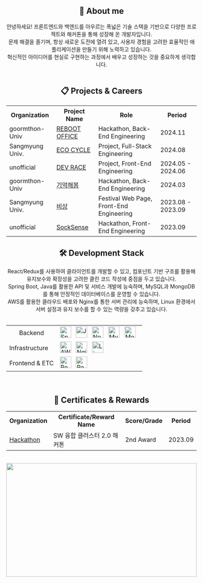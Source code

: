 <div align="center">
  <h2>🧐 About me</h2>
  안녕하세요! 프론트엔드와 백엔드를 아우르는 폭넓은 기술 스택을 기반으로 다양한 프로젝트와 해커톤을 통해 성장해 온 개발자입니다.<br/>
  문제 해결을 즐기며, 항상 새로운 도전에 열려 있고, 사용자 경험을 고려한 효율적인 애플리케이션을 만들기 위해 노력하고 있습니다.<br/> 
  혁신적인 아이디어를 현실로 구현하는 과정에서 배우고 성장하는 것을 중요하게 생각합니다.
</div>

<br/>

<div align="center">
    <h2>📋 Projects & Careers</h2>
  <table>
    <tr>
      <th>Organization</th>
      <th>Project Name</th>
      <th>Role</th>
      <th>Period</th>
    </tr>
    <tr>
      <td>goormthon-Univ</td>
      <td><a href="https://github.com/9oormthon-univ/2024_DANPOONG_TEAM_34_BE">REBOOT OFFICE</a></td>
      <td>Hackathon, Back-End Engineering</td>
      <td>2024.11</td>
    </tr>
    <tr>
      <td>Sangmyung Univ.</td>
      <td><a href="https://github.com/eco-cycle">ECO CYCLE</a></td>
      <td>Project, Full-Stack Engineering</td>
      <td>2024.08</td>
    </tr>
    <tr>
      <td>unofficial</td>
      <td><a href="https://github.com/Dev-Race">DEV RACE</a></td>
      <td>Project, Front-End Engineering</td>
      <td>2024.05 - 2024.06</td>
    </tr>
    <tr>
      <td>goormthon-Univ</td>
      <td><a href="https://github.com/goormthon-Univ/2024_BEOTKKOTTHON_TEAM_33_BE">기억해봄</a></td>
      <td>Hackathon, Back-End Engineering</td>
      <td>2024.03</td>
    </tr>
    <tr>
      <td>Sangmyung Univ.</td>
      <td><a href="https://github.com/zzangjyj0818/2023_Sangmyung_Festa_FE">비상</a></td>
      <td>Festival Web Page, Front-End Engineering</td>
      <td>2023.08 - 2023.09</td>
    </tr>
    <tr>
      <td>unofficial</td>
      <td><a href="https://github.com/2023-Hackathon-TeamSMUD">SockSense</a></td>
      <td>Hackathon, Front-End Engineering</td>
      <td>2023.09</td>
    </tr>
  </table>
</div>


<div align="center">
  <h2>🛠 Development Stack</h2>
  React/Redux를 사용하여 클라이언트를 개발할 수 있고, 컴포넌트 기반 구조를 활용해 유지보수와 확장성을 고려한 클린 코드 작성에 중점을 두고 있습니다.<br/>
  Spring Boot, Java를 활용한 API 및 서비스 개발에 능숙하며, MySQL과 MongoDB를 통해 안정적인 데이터베이스를 운영할 수 있습니다.<br/>
  AWS를 활용한 클라우드 배포와 Nginx를 통한 서버 관리에 능숙하며, Linux 환경에서 서버 설정과 유지 보수를 할 수 있는 역량을 갖추고 있습니다. <br/><br/>
  <table>
    <tr>
      <td align="center">Backend</td>
      <td>
        <div align="left">
          <img alt="SpringBoot" width="30px" src="https://github.com/user-attachments/assets/637cb8c2-4c4e-4157-bacb-3fb128f04455" />
          &nbsp;
          <img alt="Java" width="30px" src="https://github.com/user-attachments/assets/bdf61e6e-be18-4b93-8872-ef207d82a3b3" />
          &nbsp;
          <img alt="NodeJS" width="30px" src="https://github.com/user-attachments/assets/ce62ffe1-43f2-4a93-afe5-ea65552b5f72" />
          &nbsp;
          <img alt="MySQL" width="30px" src="https://github.com/user-attachments/assets/aa76d67d-2ad3-43e7-81b0-7a249eaffd79" />
          &nbsp;
          <img alt="MongoDB" width="30px" src="https://github.com/user-attachments/assets/a7a2c781-e572-49ff-a5b4-d9939b8aeef2" />
          &nbsp;
        </div>
      </td>
    </tr>
    <tr>
      <td align="left">Infrastructure</td>
      <td>
          <div>
            <img alt="AWS" width="30px" src="https://github.com/user-attachments/assets/251c8aa8-b2b5-43ce-8342-258e6e297ca0" />
            &nbsp;
            <img alt="Nginx" width="30px" src="https://github.com/user-attachments/assets/82069c4d-f218-4a33-af98-0cbe72aaa59c" />
            &nbsp;
            <img alt="Linux" width="30px" src="https://github.com/user-attachments/assets/326519fd-1231-41a2-b70d-81fdf942f5e4" />
            &nbsp;
            <br/>
        </div>
      </td>
    </tr>
    <tr>
      <td align="left">Frontend & ETC</td>
      <td>
        <div>
          <img alt="React" width="30px" src="https://github.com/user-attachments/assets/381a5818-bd74-4397-ad7f-f8e6167fcb1f" />
          &nbsp;
          <img alt="Redux" width="30px" src="https://github.com/user-attachments/assets/ecd05236-73fd-45d4-88e1-949ca8fc4071" />
          <br/>
        </div>
      </td>
    </tr>
  </table>
</div>
<br/>

<div align="center">
  <h2>🏅 Certificates & Rewards</h2>
  <table>
    <tr>
      <th>Organization</th>
      <th>Certificate/Reward Name</th>
      <th>Score/Grade</th>
      <th>Period</th>
    </tr>
    <tr>
      <td><a href="https://github.com/2023-Hackathon-TeamSMUD">Hackathon</a></td>
      <td>SW 융합 클러스터 2.0 해커톤</td>
      <td>2nd Award</td>
      <td>2023.09</td>
    </tr>
  </table>
</div>
<br/>

<a href="https://github.com/devxb/gitanimals">
<img
  src="https://render.gitanimals.org/farms/zzangjyj0818"
  width="100%"
  height="300"
/>
</a>
  

